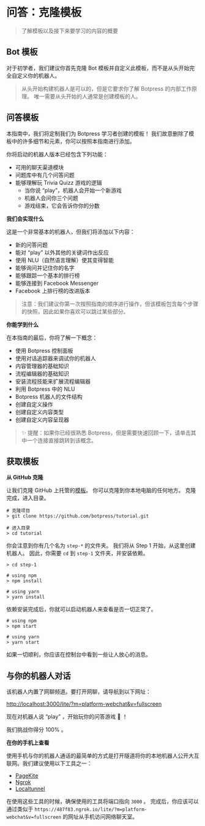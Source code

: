 # 问答：克隆模板

> 了解模板以及接下来要学习的内容的概要

## Bot 模板

对于初学者，我们建议你首先克隆 Bot 模板并自定义此模板，而不是从头开始完全自定义你的机器人。

> 从头开始构建机器人是可以的，但是它要求你了解 Botpress 的内部工作原理。 唯一需要从头开始的人通常是创建模板的人。

## 问答模板

本指南中，我们将定制我们为 Botpress 学习者创建的模板！ 我们故意删除了模板中的许多细节和元素，你可以按照本指南进行添加。

你将启动的机器人版本已经包含下列功能：

- 可用的聊天渠道模块
- 问题库中有几个问答问题
- 能够理解玩 Trivia Quizz 游戏的逻辑
    - 当你说 “play”，机器人会开始一个新游戏
    - 机器人会问你三个问题
    - 游戏结束，它会告诉你你的分数

**我们会实现什么**

这是一个非常基本的机器人，但我们将添加以下内容：

- 新的问答问题
- 能对 “play” 以外其他的关键词作出反应
- 使用 NLU（自然语言理解）使其变得智能
- 能够询问并记住你的名字
- 能够跟踪一个基本的排行榜
- 能够连接到 Facebook Messenger
- Facebook 上排行榜的改进版本

> 注意：我们建议你第一次按照指南的顺序进行操作，但该模板包含每个步骤的快照，因此如果你喜欢可以跳过某些部分。

**你能学到什么**

在本指南的最后，你将了解一下概念：

- 使用 Botpress 控制面板
- 使用对话追踪器来调试你的机器人
- 内容管理器的基础知识
- 流程编辑器的基础知识
- 安装流程技能来扩展流程编辑器
- 利用 Botpress 中的 NLU
- Botpress 机器人的文件结构
- 创建自定义操作
- 创建自定义内容类型
- 创建自定义内容呈现器

> ✨ 提醒：如果你已经很熟悉 Botpress，但是需要快速回顾一下，请单击其中一个连接直接跳转到该概念。

## 获取模板

**从 GitHub 克隆**

让我们克隆 GitHub 上托管的[模板](https://github.com/botpress/tutorial)。 你可以克隆到你本地电脑的任何地方。 克隆完成，进入目录。

```
# 克隆项目
> git clone https://github.com/botpress/tutorial.git

# 进入目录
> cd tutorial
```

你会注意到你有几个名为 `step-*` 的文件夹。 我们将从 Step 1 开始，从这里创建机器人。 因此，你需要 `cd` 到 `step-1` 文件夹，并安装依赖。

```
> cd step-1

# using npm
> npm install

# using yarn
> yarn install
```

依赖安装完成后，你就可以启动机器人来查看是否一切正常了。

```
# using npm
> npm start

# using yarn
> yarn start
```

如果一切顺利，你应该在控制台中看到一些让人放心的消息。

## 与你的机器人对话

该机器人内置了网聊频道。要打开网聊，请导航到以下网址：

[http://localhost:3000/lite/?m=platform-webchat&v=fullscreen](http://localhost:3000/lite/?m=platform-webchat&v=fullscreen)

现在对机器人说 “play” ，开始玩你的问答游戏 🎲 ！

我们挑战你得分 100% 。

**在你的手机上查看**

使用手机与你的机器人通话的最简单的方式是打开隧道将你的本地机器人公开大互联网。我们建议使用以下工具之一：

- [PageKite](https://pagekite.net/)
- [Ngrok](https://ngrok.com/)
- [Localtunnel](https://localtunnel.github.io/www/)

在使用这些工具的时候，确保使用的工具将端口指向 `3000` 。 完成后，你应该可以通过类似于 `https://487f83.ngrok.io/lite/?m=platform-webchat&v=fullscreen` 的网址从手机访问网络聊天室。